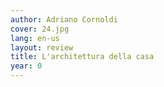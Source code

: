 ```yaml
---
author: Adriano Cornoldi
cover: 24.jpg
lang: en-us
layout: review
title: L'architettura della casa
year: 0
---
```

